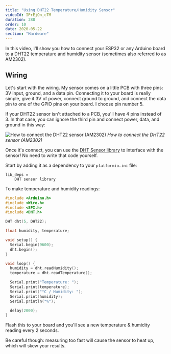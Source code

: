 ```yaml
---
title: "Using DHT22 Temperature/Humidity Sensor"
videoId: IPrEjQn_cTM
duration: 288
order: 10
date: 2020-05-22
section: "Hardware"
---
```

In this video, I'll show you how to connect your ESP32 or any Arduino board to a DHT22 temperature and humidity sensor (sometimes also referred to as AM2302).

## Wiring
Let's start with the wiring. My sensor comes on a little PCB with three pins: 3V input, ground, and a data pin. Connecting it to your board is really simple, give it 3V of power, connect ground to ground, and connect the data pin to one of the GPIO pins on your board. I choose pin number 5.

If your DHT22 sensor isn't attached to a PCB, you'll have 4 pins instead of 3. In that case, you can ignore the third pin and connect power, data, and ground in this way:

![How to connect the DHT22 sensor (AM2302)]({{page.url}}../images/dht22-wiring.png)
*How to connect the DHT22 sensor (AM2302)*

Once it's connect, you can use the [DHT Sensor library](https://platformio.org/lib/show/19/DHT%20sensor%20library) to interface with the sensor! No need to write that code yourself.

Start by adding it as a dependency to your `platformio.ini` file:
```
lib_deps =
    DHT sensor library
```

To make temperature and humidity readings:

```cpp
#include <Arduino.h>
#include <Wire.h>
#include <SPI.h>
#include <DHT.h>

DHT dht(5, DHT22); 

float humidity, temperature;

void setup() {
  Serial.begin(9600);
  dht.begin();
}

void loop() {
  humidity = dht.readHumidity();
  temperature = dht.readTemperature();

  Serial.print("Temperature: ");
  Serial.print(temperature);
  Serial.print("°C / Humidity: ");
  Serial.print(humidity);
  Serial.println("%");

  delay(2000);
}
```

Flash this to your board and you'll see a new temperature & humidity reading every 2 seconds.

Be careful though: measuring too fast will cause the sensor to heat up, which will skew your results.